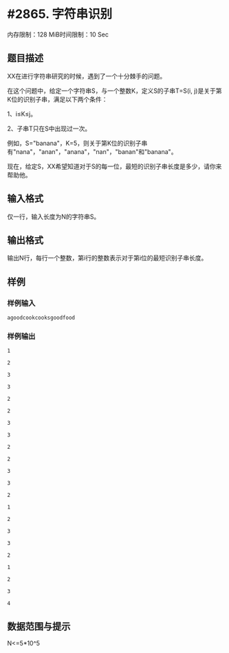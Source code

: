 # #2865. 字符串识别

内存限制：128 MiB时间限制：10 Sec

## 题目描述

XX在进行字符串研究的时候，遇到了一个十分棘手的问题。

在这个问题中，给定一个字符串S，与一个整数K，定义S的子串T=S(i, j)是关于第K位的识别子串，满足以下两个条件：

1、i&le;K&le;j。

2、子串T只在S中出现过一次。

例如，S="banana"，K=5，则关于第K位的识别子串有"nana"，"anan"，"anana"，"nan"，"banan"和"banana"。

现在，给定S，XX希望知道对于S的每一位，最短的识别子串长度是多少，请你来帮助他。

## 输入格式

仅一行，输入长度为N的字符串S。

## 输出格式

输出N行，每行一个整数，第i行的整数表示对于第i位的最短识别子串长度。

## 样例

### 样例输入

    
    agoodcookcooksgoodfood
    
    
    

### 样例输出

    
    
    1
    
    2
    
    3
    
    3
    
    2
    
    2
    
    3
    
    3
    
    2
    
    2
    
    3
    
    3
    
    2
    
    1
    
    2
    
    3
    
    3
    
    2
    
    1
    
    2
    
    3
    
    4
    
    

## 数据范围与提示

N<=5*10^5
